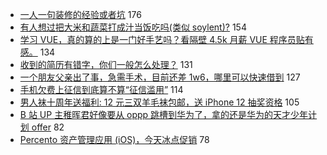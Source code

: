 - [一人一句装修的经验或者坑](https://www.v2ex.com/t/720044) 176
- [有人想过把大米和蔬菜打成汁当饭吃吗(类似 soylent)?](https://www.v2ex.com/t/720054) 154
- [学习 VUE，真的算的上是一门好手艺吗？看隔壁 4.5k 月薪 VUE 程序员贴有感。](https://www.v2ex.com/t/720140) 134
- [收到的简历有错字，你们一般怎么处理？](https://www.v2ex.com/t/720023) 131
- [一个朋友父亲出了事，急需手术，目前还差 1w6，哪里可以快速借到](https://www.v2ex.com/t/720073) 127
- [手机欠费上征信到底算不算“征信滥用”](https://www.v2ex.com/t/719994) 114
- [男人袜十周年送福利: 12 元三双羊毛袜包邮，送 iPhone 12 抽奖资格](https://www.v2ex.com/t/720112) 105
- [B 站 UP 主稚晖君好像要从 oppp 跳槽到华为了，拿的还是华为的天才少年计划 offer](https://www.v2ex.com/t/720022) 82
- [Percento 资产管理应用 (iOS)，今天冰点促销](https://www.v2ex.com/t/719996) 78